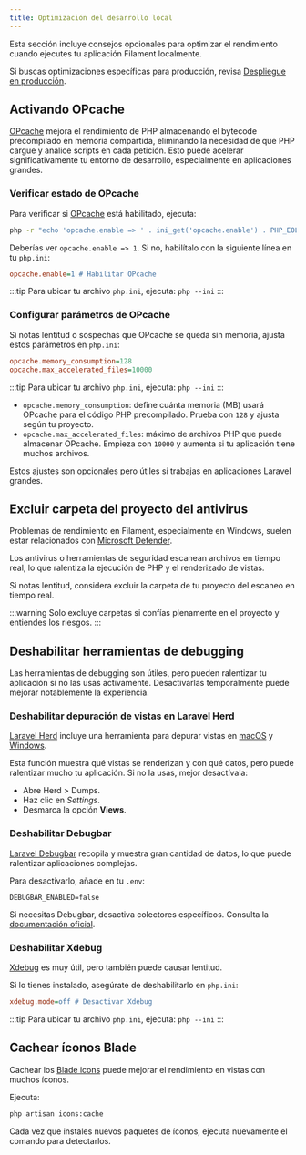 ```yaml
---
title: Optimización del desarrollo local
---
```


Esta sección incluye consejos opcionales para optimizar el rendimiento cuando ejecutes tu aplicación Filament localmente.

Si buscas optimizaciones específicas para producción, revisa [Despliegue en producción](../deployment).

## Activando OPcache

[OPcache](https://www.php.net/manual/es/book.opcache.php) mejora el rendimiento de PHP almacenando el bytecode precompilado en memoria compartida, eliminando la necesidad de que PHP cargue y analice scripts en cada petición. Esto puede acelerar significativamente tu entorno de desarrollo, especialmente en aplicaciones grandes.

### Verificar estado de OPcache

Para verificar si [OPcache](https://www.php.net/manual/es/book.opcache.php) está habilitado, ejecuta:

```bash
php -r "echo 'opcache.enable => ' . ini_get('opcache.enable') . PHP_EOL;"
```

Deberías ver `opcache.enable => 1`. Si no, habilítalo con la siguiente línea en tu `php.ini`:

```ini
opcache.enable=1 # Habilitar OPcache
```

:::tip
Para ubicar tu archivo `php.ini`, ejecuta: `php --ini`
:::

### Configurar parámetros de OPcache

Si notas lentitud o sospechas que OPcache se queda sin memoria, ajusta estos parámetros en `php.ini`:

```ini
opcache.memory_consumption=128
opcache.max_accelerated_files=10000
```

:::tip
Para ubicar tu archivo `php.ini`, ejecuta: `php --ini`
:::

- `opcache.memory_consumption`: define cuánta memoria (MB) usará OPcache para el código PHP precompilado. Prueba con `128` y ajusta según tu proyecto.
- `opcache.max_accelerated_files`: máximo de archivos PHP que puede almacenar OPcache. Empieza con `10000` y aumenta si tu aplicación tiene muchos archivos.

Estos ajustes son opcionales pero útiles si trabajas en aplicaciones Laravel grandes.

## Excluir carpeta del proyecto del antivirus

Problemas de rendimiento en Filament, especialmente en Windows, suelen estar relacionados con [Microsoft Defender](https://www.microsoft.com/es-es/microsoft-365/microsoft-defender-for-individuals).

Los antivirus o herramientas de seguridad escanean archivos en tiempo real, lo que ralentiza la ejecución de PHP y el renderizado de vistas.

Si notas lentitud, considera excluir la carpeta de tu proyecto del escaneo en tiempo real.

:::warning
Solo excluye carpetas si confías plenamente en el proyecto y entiendes los riesgos.
:::

## Deshabilitar herramientas de debugging

Las herramientas de debugging son útiles, pero pueden ralentizar tu aplicación si no las usas activamente. Desactivarlas temporalmente puede mejorar notablemente la experiencia.

### Deshabilitar depuración de vistas en Laravel Herd

[Laravel Herd](https://herd.laravel.com/) incluye una herramienta para depurar vistas en [macOS](https://herd.laravel.com/docs/macos/debugging/dumps#views) y [Windows](https://herd.laravel.com/docs/windows/debugging/dumps#views). 

Esta función muestra qué vistas se renderizan y con qué datos, pero puede ralentizar mucho tu aplicación. Si no la usas, mejor desactívala:

- Abre Herd > Dumps.
- Haz clic en *Settings*.
- Desmarca la opción **Views**.

### Deshabilitar Debugbar

[Laravel Debugbar](https://github.com/barryvdh/laravel-debugbar) recopila y muestra gran cantidad de datos, lo que puede ralentizar aplicaciones complejas.

Para desactivarlo, añade en tu `.env`:

```dotenv
DEBUGBAR_ENABLED=false
```

Si necesitas Debugbar, desactiva colectores específicos. Consulta la [documentación oficial](https://github.com/barryvdh/laravel-debugbar?tab=readme-ov-file#debugbar-for-laravel).

### Deshabilitar Xdebug

[Xdebug](https://xdebug.org) es muy útil, pero también puede causar lentitud.

Si lo tienes instalado, asegúrate de deshabilitarlo en `php.ini`:

```ini
xdebug.mode=off # Desactivar Xdebug
```

:::tip
Para ubicar tu archivo `php.ini`, ejecuta: `php --ini`
:::

## Cachear íconos Blade

Cachear los [Blade icons](https://blade-ui-kit.com/blade-icons) puede mejorar el rendimiento en vistas con muchos íconos.

Ejecuta:

```bash
php artisan icons:cache
```

Cada vez que instales nuevos paquetes de íconos, ejecuta nuevamente el comando para detectarlos.